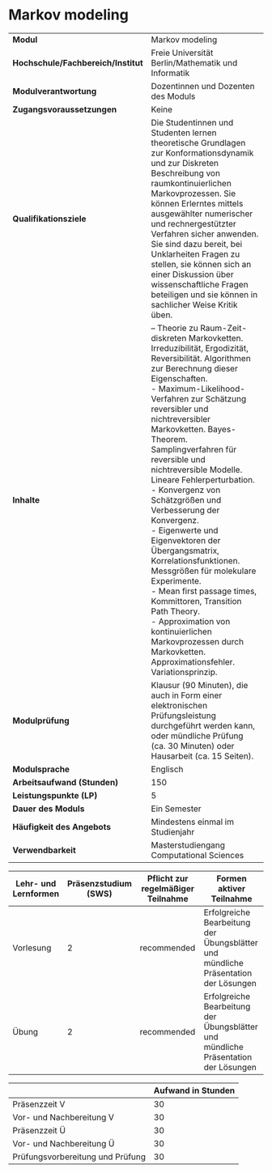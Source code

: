 # Markov modeling
|                                    |   |
|------------------------------------|---|
|**Modul**                           | Markov modeling |
|**Hochschule/Fachbereich/Institut** | Freie Universität Berlin/Mathematik und Informatik |
|**Modulverantwortung**              | Dozentinnen und Dozenten des Moduls |
|**Zugangsvoraussetzungen**          | Keine |
|**Qualifikationsziele**             | Die Studentinnen und Studenten lernen theoretische Grundlagen zur Konformationsdynamik und zur Diskreten Beschreibung von raumkontinuierlichen Markovprozessen. Sie können Erlerntes mittels ausgewählter numerischer und rechnergestützter Verfahren sicher anwenden. Sie sind dazu bereit, bei Unklarheiten Fragen zu stellen, sie können sich an einer Diskussion über wissenschaftliche Fragen beteiligen und sie können in sachlicher Weise Kritik üben. |
|**Inhalte**                         | –  Theorie zu Raum-Zeit-diskreten Markovketten. Irreduzibilität, Ergodizität, Reversibilität. Algorithmen zur Berechnung dieser Eigenschaften.<br>-  Maximum-Likelihood-Verfahren zur Schätzung reversibler und nichtreversibler Markovketten. Bayes-Theorem. Samplingverfahren für reversible und nichtreversible Modelle. Lineare Fehlerperturbation.<br>-  Konvergenz von Schätzgrößen und Verbesserung der Konvergenz.<br>-  Eigenwerte und Eigenvektoren der Übergangsmatrix, Korrelationsfunktionen. Messgrößen für molekulare Experimente.<br>-  Mean first passage times, Kommittoren, Transition Path Theory.<br>-  Approximation von kontinuierlichen Markovprozessen durch Markovketten. Approximationsfehler. Variationsprinzip. |
|**Modulprüfung**                    | Klausur (90 Minuten), die auch in Form einer elektronischen Prüfungsleistung durchgeführt werden kann, oder mündliche Prüfung (ca. 30 Minuten) oder Hausarbeit (ca. 15 Seiten). |
|**Modulsprache**                    | Englisch |
|**Arbeitsaufwand (Stunden)**        | 150 |
|**Leistungspunkte (LP)**            | 5 |
|**Dauer des Moduls**                | Ein Semester |
|**Häufigkeit des Angebots**         | Mindestens einmal im Studienjahr |
|**Verwendbarkeit**                  | Masterstudiengang Computational Sciences |

| Lehr- und Lernformen | Präsenzstudium <br> (SWS) | Pflicht zur regelmäßiger Teilnahme | Formen aktiver Teilnahme |
| ---------------------|---------------------------|------------------------------------|------------------------- |
| Vorlesung            | 2                         | recommended                        | Erfolgreiche Bearbeitung der Übungsblätter und mündliche Präsentation der Lösungen |
| Übung                | 2                         | recommended                        | Erfolgreiche Bearbeitung der Übungsblätter und mündliche Präsentation der Lösungen |

|   | Aufwand in Stunden |
| - |--------------------|
| Präsenzzeit V                            | 30    |
| Vor- und Nachbereitung V                 | 30    |
| Präsenzzeit Ü                            | 30    |
| Vor- und Nachbereitung Ü                 | 30    |
| Prüfungsvorbereitung und Prüfung         | 30    |
